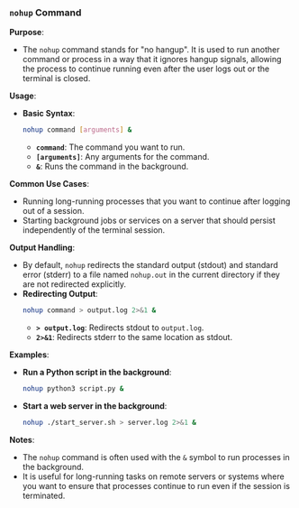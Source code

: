 ### **`nohup` Command**

**Purpose**: 
- The `nohup` command stands for "no hangup". It is used to run another command or process in a way that it ignores hangup signals, allowing the process to continue running even after the user logs out or the terminal is closed.

**Usage**:
- **Basic Syntax**:
  ```bash
  nohup command [arguments] &
  ```
  - **`command`**: The command you want to run.
  - **`[arguments]`**: Any arguments for the command.
  - **`&`**: Runs the command in the background.

**Common Use Cases**:
- Running long-running processes that you want to continue after logging out of a session.
- Starting background jobs or services on a server that should persist independently of the terminal session.

**Output Handling**:
- By default, `nohup` redirects the standard output (stdout) and standard error (stderr) to a file named `nohup.out` in the current directory if they are not redirected explicitly.
- **Redirecting Output**:
  ```bash
  nohup command > output.log 2>&1 &
  ```
  - **`> output.log`**: Redirects stdout to `output.log`.
  - **`2>&1`**: Redirects stderr to the same location as stdout.

**Examples**:
- **Run a Python script in the background**:
  ```bash
  nohup python3 script.py &
  ```
- **Start a web server in the background**:
  ```bash
  nohup ./start_server.sh > server.log 2>&1 &
  ```

**Notes**:
- The `nohup` command is often used with the `&` symbol to run processes in the background.
- It is useful for long-running tasks on remote servers or systems where you want to ensure that processes continue to run even if the session is terminated.
